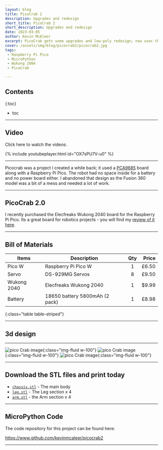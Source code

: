 ```yaml
---
layout: blog
title: PicoCrab 2
description: Upgrades and redesign
short_title: PicoCrab 2
short_description: Upgrades and redesign
date: 2023-03-05
author: Kevin McAleer
excerpt: PicoCrab gets some upgrades and low-poly redesign; now uses the Elecfreaks Wukong 2040
cover: /assets/img/blog/picocrab2/picocrab2.jpg
tags: 
 - Raspberry Pi Pico
 - MicroPython
 - Wukong 2004
 - PicoCrab

---
```


## Contents

{:toc}
* toc

---

## Video

Click here to watch the videos:

{% include youtubeplayer.html id="OX7sPU7V-u0" %}

---

Picocrab was a project I created a while back; it used a [PCA9685](/resources/glossary#pca9685) board along with a Raspberry Pi Pico. The robot had no space inside for a battery and no power board either. I abandoned that design as the Fusion 360 model was a bit of a mess and needed a lot of work.

---

## PicoCrab 2.0

I recently purchased the Elecfreaks Wukong 2040 board for the Raspberry Pi Pico. Its a great board for robotics projects - you will find my [review of it here](/reviews/wukong-2040).

---

## Bill of Materials

Items       | Description                    | Qty | Price
------------|--------------------------------|:---:|-----:
Pico W      | Raspberry Pi Pico W            |  1  | £6.50
Servo       | DS-929MG Servos                |  8  | £9.50
Wukong 2040 | Elecfreaks Wukong 2040         |  1  | $9.99
Battery     | 18650 battery 5800mAh (2 pack) |  1  | £8.98
{:class="table table-striped"}

---

## 3d design

---

![pico Crab image](/assets/img/blog/picocrab2/picocrab2_01.png){:class="img-fluid w-100"}
![pico Crab image](/assets/img/blog/picocrab2/picocrab2_02.png){:class="img-fluid w-100"}
![pico Crab image](/assets/img/blog/picocrab2/picocrab2_03.png){:class="img-fluid w-100"}

---

## Download the STL files and print today

* [`chassis.stl`](/assets/stl/picocrab2/chassis.stl) - The main body
* [`leg.stl`](/assets/stl/picocrab2/leg.stl) - The Leg section x 4
* [`arm.stl`](/assets/stl/picocrab2/arm.stl) - the Arm section x 4

---

## MicroPython Code

The code repository for this project can be found here:

<https://www.github.com/kevinmcaleer/picocrab2>

---
